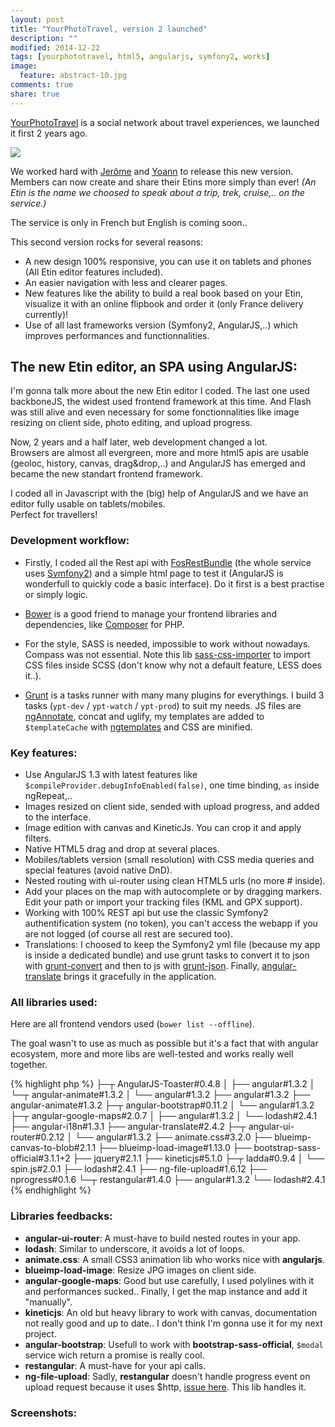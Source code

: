 ```yaml
---
layout: post
title: "YourPhotoTravel, version 2 launched"
description: ""
modified: 2014-12-22
tags: [yourphototravel, html5, angularjs, symfony2, works]
image:
  feature: abstract-10.jpg
comments: true
share: true  
---
```


[YourPhotoTravel](http://www.yourphototravel.com/) is a social network about travel experiences, we launched it first 2 years ago.

<a href="http://www.yourphototravel.com/" target="_blank"><img src="{{site.baseurl}}/images/ypt_version2/home.jpg"></a>

We worked hard with [Jerôme](http://fr.linkedin.com/in/jeromefath) and [Yoann](http://fr.linkedin.com/in/ylupe) to release this new version. Members can now create and share their Etins more simply than ever! *(An Etin is the name we choosed to speak about a trip, trek, cruise,.. on the service.)*

The service is only in French but English is coming soon..

This second version rocks for several reasons:

* A new design 100% responsive, you can use it on tablets and phones (All Etin editor features included).
* An easier navigation with less and clearer pages.
* New features like the ability to build a real book based on your Etin, visualize it with an online flipbook and order it (only France delivery currently)!
* Use of all last frameworks version (Symfony2, AngularJS,..) which improves performances and functionnalities.

## The new Etin editor, an SPA using AngularJS:

I'm gonna talk more about the new Etin editor I coded.
The last one used backboneJS, the widest used frontend framework at this time.
And Flash was still alive and even necessary for some fonctionnalities like image resizing on client side, photo editing, and upload progress.

Now, 2 years and a half later, web development changed a lot.<br>
Browsers are almost all evergreen, more and more html5 apis are usable (geoloc, history, canvas, drag&drop,..) and AngularJS has emerged and became the new standart frontend framework.

I coded all in Javascript with the (big) help of AngularJS and we have an editor fully usable on tablets/mobiles.<br>Perfect for travellers!

### Development workflow:

* Firstly, I coded all the Rest api with [FosRestBundle](https://github.com/FriendsOfSymfony/FOSRestBundle) (the whole service uses [Symfony2](http://symfony.com/)) and a simple html page to test it (AngularJS is wonderfull to quickly code a basic interface). Do it first is a best practise or simply logic.

* [Bower](http://bower.io/) is a good friend to manage your frontend libraries and dependencies, like [Composer](https://getcomposer.org/) for PHP.

* For the style, SASS is needed, impossible to work without nowadays. Compass was not essential. Note this lib [sass-css-importer](https://github.com/chriseppstein/sass-css-importer) to import CSS files inside SCSS (don't know why not a default feature, LESS does it..).

* [Grunt](http://gruntjs.com/) is a tasks runner with many many plugins for everythings. I build 3 tasks (`ypt-dev` / `ypt-watch` / `ypt-prod`) to suit my needs. JS files are [ngAnnotate](https://github.com/mzgol/grunt-ng-annotate), concat and uglify, my templates are added to `$templateCache` with [ngtemplates](https://github.com/ericclemmons/grunt-angular-templates) and CSS are minified.

### Key features:

* Use AngularJS 1.3 with latest features like `$compileProvider.debugInfoEnabled(false)`, one time binding, `as` inside ngRepeat,..
* Images resized on client side, sended with upload progress, and added to the interface.
* Image edition with canvas and KineticJs. You can crop it and apply filters.
* Native HTML5 drag and drop at several places.
* Mobiles/tablets version (small resolution) with CSS media queries and special features (avoid native DnD).
* Nested routing with ui-router using clean HTML5 urls (no more # inside).
* Add your places on the map with autocomplete or by dragging markers. Edit your path or import your tracking files (KML and GPX support).
* Working with 100% REST api but use the classic Symfony2 authentification system (no token), you can't access the webapp if you are not logged (of course all rest are secured too). 
* Translations: I choosed to keep the Symfony2 yml file (because my app is inside a dedicated bundle) and use grunt tasks to convert it to json with [grunt-convert](https://github.com/assemble/grunt-convert) and then to js with [grunt-json](https://github.com/wilsonpage/grunt-json).
Finally, [angular-translate](http://angular-translate.github.io/) brings it gracefully in the application.


### All libraries used:

Here are all frontend vendors used (`bower list --offline`).

The goal wasn't to use as much as possible but it's a fact that with angular ecosystem, more and more libs are well-tested and works really well together.

{% highlight php %}
├─┬ AngularJS-Toaster#0.4.8
│ ├── angular#1.3.2
│ └─┬ angular-animate#1.3.2
│   └── angular#1.3.2
├── angular#1.3.2
├── angular-animate#1.3.2
├─┬ angular-bootstrap#0.11.2
│ └── angular#1.3.2
├─┬ angular-google-maps#2.0.7
│ ├── angular#1.3.2
│ └── lodash#2.4.1
├── angular-i18n#1.3.1
├── angular-translate#2.4.2
├─┬ angular-ui-router#0.2.12
│ └── angular#1.3.2
├── animate.css#3.2.0
├── blueimp-canvas-to-blob#2.1.1
├── blueimp-load-image#1.13.0
├── bootstrap-sass-official#3.1.1+2
├── jquery#2.1.1
├── kineticjs#5.1.0
├─┬ ladda#0.9.4
│ └── spin.js#2.0.1
├── lodash#2.4.1
├── ng-file-upload#1.6.12
├── nprogress#0.1.6
└─┬ restangular#1.4.0
  ├── angular#1.3.2
  └── lodash#2.4.1
{% endhighlight %}

### Libraries feedbacks:

* **angular-ui-router**: A must-have to build nested routes in your app.
* **lodash**: Similar to underscore, it avoids a lot of loops.
* **animate.css**: A small CSS3 animation lib who works nice with **angularjs**.
* **blueimp-load-image**: Resize JPG images on client side.
* **angular-google-maps**: Good but use carefully, I used polylines with it and performances sucked.. Finally, I get the map instance and add it "manually".
* **kineticjs**: An old but heavy library to work with canvas, documentation not really good and up to date.. I don't think I'm gonna use it for my next project.
* **angular-bootstrap**: Usefull to work with **bootstrap-sass-official**, `$modal` service wich return a promise is really cool.
* **restangular**: A must-have for your api calls.
* **ng-file-upload**: Sadly, **restangular** doesn't handle progress event on upload request because it uses $http, [issue here](https://github.com/angular/angular.js/issues/1934). This lib handles it.

### Screenshots:

<figure class="half">
    <a href="{{site.baseurl}}/images/ypt_version2/screen1.jpg" target="_blank"><img src="{{site.baseurl}}/images/ypt_version2/screen1.jpg" alt=""></a>
    <a href="{{site.baseurl}}/images/ypt_version2/screen2.jpg" target="_blank"><img src="{{site.baseurl}}/images/ypt_version2/screen2.jpg" alt=""></a>
</figure>
<figure class="half">
    <a href="{{site.baseurl}}/images/ypt_version2/screen3.jpg" target="_blank"><img src="{{site.baseurl}}/images/ypt_version2/screen3.jpg" alt=""></a>
    <a href="{{site.baseurl}}/images/ypt_version2/screen4.jpg" target="_blank"><img src="{{site.baseurl}}/images/ypt_version2/screen4.jpg" alt=""></a>
</figure>
<figure class="half">
    <a href="{{site.baseurl}}/images/ypt_version2/screen5.jpg" target="_blank"><img src="{{site.baseurl}}/images/ypt_version2/screen5.jpg" alt=""></a>
    <a href="{{site.baseurl}}/images/ypt_version2/screen6.jpg" target="_blank"><img src="{{site.baseurl}}/images/ypt_version2/screen6.jpg" alt=""></a>
</figure>

